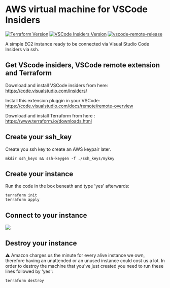 # AWS virtual machine for VSCode Insiders
[![Terraform Version](https://img.shields.io/badge/Terraform-%3E%3D0.12-blue)](https://github.com/hashicorp/terraform/)
[![VSCode Insiders Version](https://img.shields.io/badge/VScode%20Insiders-%3D%3E1.41.1-green)](https://code.visualstudio.com/insiders/)
[![vscode-remote-release](https://img.shields.io/badge/VScode--remote-doc-brightgreen)](https://code.visualstudio.com/docs/remote/remote-overview)


A simple EC2 instance ready to be connected via Visual Studio Code Insiders via ssh.

## Get VScode insiders, VSCode remote extension and Terraform
Download and install VSCode insiders from here: https://code.visualstudio.com/insiders/

Install this extension pluggin in your VSCode: https://code.visualstudio.com/docs/remote/remote-overview

Download and install Terraform from here : https://www.terraform.io/downloads.html

## Create your ssh_key
Create you ssh key to create an AWS keypair later.
```
mkdir ssh_keys && ssh-keygen -f ./ssh_keys/mykey
```

## Create your instance
Run the code in the box beneath and type 'yes' afterwards:
```
terraform init
terraform apply
```
## Connect to your instance
![](https://github.com/microsoft/vscode-remote-release/blob/master/docs/images/ssh-readme.gif)

## Destroy your instance
:warning: Amazon charges us the minute for every alive instance we own, therefore having an unattended or an unused instance could cost us a lot. In order to destroy the machine that you've just created you need to run these lines followed by 'yes':
```
terraform destroy
```
